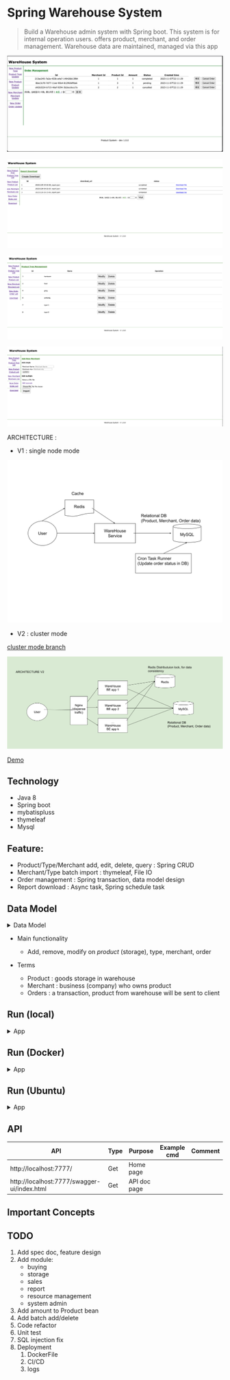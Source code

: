 # Spring Warehouse System

> Build a Warehouse admin system with Spring boot.
This system is for internal operation users. offers product, merchant, and order management. Warehouse data are maintained, managed via this app


<p align="center"><img src ="./doc/pic/demo_1.png"></p>

<p align="center"><img src ="./doc/pic/demo_2.png"></p>

<p align="center"><img src ="./doc/pic/demo_3.png"></p>

<p align="center"><img src ="./doc/pic/demo_4.png"></p>


ARCHITECTURE :

- V1 : single node mode
<p align="center"><img src ="./doc/pic/SpringWareHouse.svg"></p>


- V2 : cluster mode

[cluster mode branch](https://github.com/yennanliu/SpringPlayground/tree/warehouse-dev-007-cluster-niginx)

<p align="center"><img src ="./doc/pic/SpringWareHouse_V2.svg"></p>


[Demo](http://43.206.107.101:7777/)

## Technology
- Java 8
- Spring boot
- mybatispluss
- thymeleaf
- Mysql

## Feature:

- Product/Type/Merchant add, edit, delete, query : Spring CRUD
- Merchant/Type batch import : thymeleaf, File IO
- Order management : Spring transaction, data model design
- Report download : Async task, Spring schedule task

## Data Model

<details>
<summary>Data Model</summary>

<p align="center"><img src ="./doc/pic/data_model.png"></p>

</details>

- Main functionality
  - Add, remove, modify on *product* (storage), type, merchant, order

- Terms
  - Product : goods storage in warehouse
  - Merchant : business (company) who owns product
  - Orders : a transaction, product from warehouse will be sent to client 


## Run (local)

<details>
<summary>App</summary>

- Run DDL first
	- all SQL files under `/sql/ddl`

```bash
#---------------------------
# Run app
#---------------------------

# build
mvn package

# run
java -jar target/springWarehouse-0.0.1-SNAPSHOT.jar
```

</details>


## Run (Docker)

<details>
<summary>App</summary>

```bash
git clone https://github.com/yennanliu/SpringPlayground.git
cd SpringPlayground/springWarehouse

# run
docker-compose up

# restart
docker-compose restart
```

</details>

## Run (Ubuntu)

<details>
<summary>App</summary>

```bash

#---------------------------
# Step 1) clone code
#---------------------------

git clone https://github.com/yennanliu/SpringPlayground.git
cd SpringPlayground/springWarehouse

# update apt
sudo sudo apt update

#---------------------------
# Step 2) build jar
#---------------------------

# build java jar
sudo apt install maven
mvn package -DskipTests

#---------------------------
# Step 3) install mysql server, update pwd, data model
#---------------------------

sudo apt install mysql-server

# start mysql @ ububtu
sudo service mysql start

# access mysql CLI
# https://www.twblogs.net/a/5baa9f262b7177781a0e54cb
sudo mysql -u root # I had to use "sudo" since is new installation

mysql> USE mysql;
mysql> UPDATE user SET plugin='mysql_native_password' WHERE User='root';
mysql> FLUSH PRIVILEGES;
mysql> exit;

sudo service mysql restart

# access mysql CLI again, and run DDL under `/sql/ddl`
mysql -u root

#---------------------------
# Step 2) run App
#---------------------------
nohup java -jar target/springWarehouse-0.0.1-SNAPSHOT.jar &
```

</details>

## API

| API | Type | Purpose | Example cmd | Comment|
| ----- | -------- | ---- | ----- | ---- |
| http://localhost:7777/ | Get | Home page || |
| http://localhost:7777/swagger-ui/index.html | Get | API doc page || |

## Important Concepts

## TODO

1. Add spec doc, feature design
2. Add module:
    - buying
    - storage
    - sales
    - report
    - resource management
    - system admin
3. Add amount to Product bean
4. Add batch add/delete
5. Code refactor
6. Unit test
7. SQL injection fix
8. Deployment
   1. DockerFile
   2. CI/CD
   3. logs
